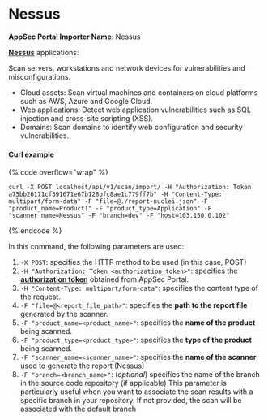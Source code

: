 # Nessus

**AppSec Portal Importer Name**: Nessus

[**Nessus**](https://www.tenable.com/products/nessus) applications:

Scan servers, workstations and network devices for vulnerabilities and misconfigurations.&#x20;

* Cloud assets: Scan virtual machines and containers on cloud platforms such as AWS, Azure and Google Cloud.&#x20;
* Web applications: Detect web application vulnerabilities such as SQL injection and cross-site scripting (XSS).&#x20;
* Domains: Scan domains to identify web configuration and security vulnerabilities.

#### Curl example

{% code overflow="wrap" %}
```
curl -X POST localhost/api/v1/scan/import/ -H "Authorization: Token a75bb26171cf391671e67b128bfc8ae1c779ff7b" -H "Content-Type: multipart/form-data" -F "file=@./report-nuclei.json" -F "product_name=Product1" -F "product_type=Application" -F "scanner_name=Nessus" -F "branch=dev" -F "host=103.150.0.102"
```
{% endcode %}

In this command, the following parameters are used:

1. `-X POST`: specifies the HTTP method to be used (in this case, POST)
2. `-H "Authorization: Token <authorization_token>"`: specifies the [**authorization token**](../../importing-reports-from-scanners-to-appsec-portal/#authorization-token) obtained from AppSec Portal.
3. `-H "Content-Type: multipart/form-data"`: specifies the content type of the request.
4. `-F "file=@<report_file_path>"`: specifies the **path to the report file** generated by the scanner.
5. `-F "product_name=<product_name>"`: specifies the **name of the product** being scanned.
6. `-F "product_type=<product_type>"`: specifies the **type of the product** being scanned.
7. `-F "scanner_name=<scanner_name>"`: specifies the **name of the scanner** used to generate the report (Nessus)
8. `-F "branch=<branch_name>"`: (_optional_) specifies the name of the branch in the source code repository (if applicable) This parameter is particularly useful when you want to associate the scan results with a specific branch in your repository. If not provided, the scan will be associated with the default branch


